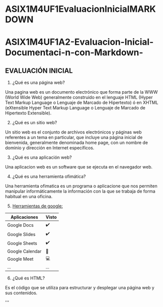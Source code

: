 # ASIX1M4UF1EvaluacionInicialMARKDOWN
# ASIX1M4UF1A2-Evaluacion-Inicial-Documentaci-n-con-Markdown-
## EVALUACIÓN INICIAL
1. ¿Qué es una página web?

Una pagina web es un documento electrónico que forma parte de la WWW (World Wide Web) generalmente construido en el lenguaje HTML (Hyper Text Markup Language o Lenguaje de Marcado de Hipertexto) ó en XHTML (eXtensible Hyper Text Markup Language o Lenguaje de Marcado de Hipertexto Extensible).


2. ¿Qué es un sitio web?

Un sitio web es el conjunto de archivos electrónicos y páginas web referentes a un tema en particular, que incluye una página inicial de bienvenida, generalmente denominada home page, con un nombre de dominio y dirección en Internet específicos​.


3. ¿Qué es una aplicación web?

Una aplicacion web es un software que se ejecuta en el navegador web. 


4. ¿Qué es una herramienta ofimática?

Una herramienta ofimatica es un programa o aplicacione que nos permiten manipular informáticamente la información con la que se trabaja de forma habitual en una oficina.


5. [Herramientas de google:](https://www.google.com/intl/es-419/chrome/browser-tools/ "Herramientas de google")

|__Aplicaciones__|__Visto__|
|------------|---------|
|Google Docs|✔️|
|Google Slides|✔️|
|Google Sheets|✔️|
|Google Calendar|📅|
|Google Meet|💻|
|...|...|


6. ¿Qué es HTML?

Es el código que se utiliza para estructurar y desplegar una página web y sus contenidos.



'''

<!DOCTYPE html>
<html lang="en">
<head>
    <meta charset="UTF-8">
    <meta http-equiv="X-UA-Compatible" content="IE=edge">
    <meta name="viewport" content="width=device-width, initial-scale=1.0">
    <title>Document</tittle>
    </head>
    <body>
    </body>
</html>

'''



7. ¿Qué es CSS?

Es un lenguaje que maneja el diseño y presentación de las páginas web, es decir, cómo lucen cuando un usuario las visita. Funciona junto con el lenguaje HTML que se encarga del contenido básico de los sitios.


8. Flujo de trabajo (navegador, petición, servidor y respuesta):

![WEB SERVER](imagen1.jpg)